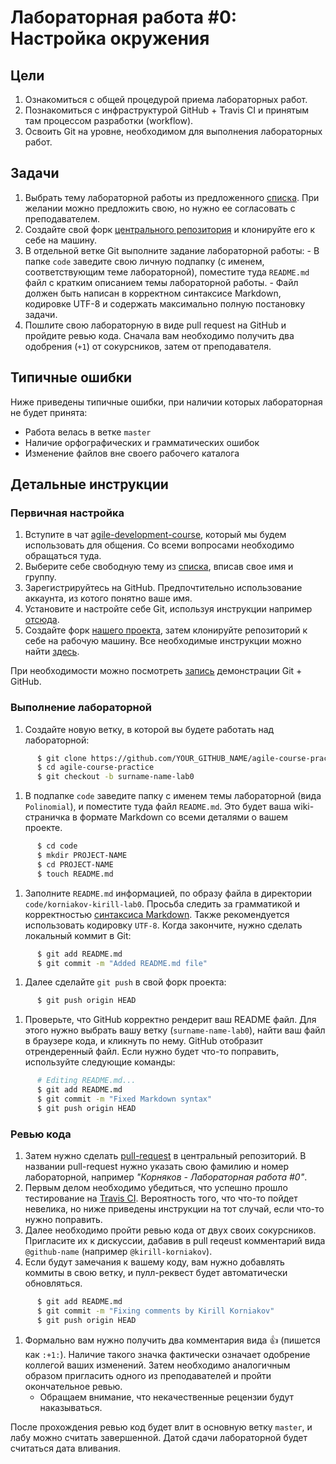 # Лабораторная работа #0: Настройка окружения

## Цели

  1. Ознакомиться с общей процедурой приема лабораторных работ.
  1. Познакомиться с инфраструктурой GitHub + Travis CI и принятым там процессом
     разработки (workflow).
  1. Освоить Git на уровне, необходимом для выполнения лабораторных работ.

## Задачи

  1. Выбрать тему лабораторной работы из предложенного [списка][topics]. При
     желании можно предложить свою, но нужно ее согласовать с преподавателем.
  1. Создайте свой форк [центрального репозитория][central-repo] и клонируйте
     его к себе на машину.
  1. В отдельной ветке Git выполните задание лабораторной работы:
    - В папке `code` заведите свою личную подпапку (с именем, соответствующим
      теме лабораторной), поместите туда `README.md` файл с кратким описанием
      темы лабораторной работы.
    - Файл должен быть написан в корректном синтаксисе Markdown, кодировке UTF-8
      и содержать максимально полную постановку задачи.
  1. Пошлите свою лабораторную в виде pull request на GitHub и пройдите ревью
     кода. Сначала вам необходимо получить два одобрения (`+1`) от сокурсников,
     затем от преподавателя.

## Типичные ошибки

Ниже приведены типичные ошибки, при наличии которых лабораторная не будет
принята:

  - Работа велась в ветке `master`
  - Наличие орфографических и грамматических ошибок
  - Изменение файлов вне своего рабочего каталога

## Детальные инструкции

### Первичная настройка

  1. Вступите в чат [agile-development-course][chat], который мы будем
     использовать для общения. Со всеми вопросами необходимо обращаться туда.
  1. Выберите себе свободную тему из [списка][topics], вписав свое имя и группу.
  1. Зарегистрируйтесь на GitHub. Предпочтительно использование аккаунта, из
     котого понятно ваше имя.
  1. Установите и настройте себе Git, используя инструкции например [отсюда][help-git].
  1. Создайте форк [нашего проекта][central-repo], затем клонируйте репозиторий
     к себе на рабочую машину. Все необходимые инструкции можно найти
     [здесь][help-fork].

При необходимости можно посмотреть [запись][gitcast] демонстрации Git + GitHub.

### Выполнение лабораторной

  1. Создайте новую ветку, в которой вы будете работать над лабораторной:

  ```bash
        $ git clone https://github.com/YOUR_GITHUB_NAME/agile-course-practice
        $ cd agile-course-practice
        $ git checkout -b surname-name-lab0
  ```

  1. В подпапке `code` заведите папку с именем темы лабораторной (вида
     `Polinomial`), и поместите туда файл `README.md`. Это будет ваша
     wiki-страничка в формате Markdown со всеми деталями о вашем проекте.

  ```bash
        $ cd code
        $ mkdir PROJECT-NAME
        $ cd PROJECT-NAME
        $ touch README.md
  ```

  1. Заполните `README.md` информацией, по образу файла в директории
     `code/korniakov-kirill-lab0`. Просьба следить за грамматикой и
     корректностью [синтаксиса Markdown][gfm]. Также рекомендуется использовать
     кодировку `UTF-8`. Когда закончите, нужно сделать локальный коммит в Git:

  ```bash
        $ git add README.md
        $ git commit -m "Added README.md file"
  ```

  1. Далее сделайте `git push` в свой форк проекта:

  ```bash
        $ git push origin HEAD
  ```

  1. Проверьте, что GitHub корректно рендерит ваш README файл. Для этого нужно
     выбрать вашу ветку (`surname-name-lab0`), найти ваш файл в браузере кода, и
     кликнуть по нему. GitHub отобразит отрендеренный файл. Если нужно будет
     что-то поправить, используйте следующие команды:

  ```bash
        # Editing README.md...
        $ git add README.md
        $ git commit -m "Fixed Markdown syntax"
        $ git push origin HEAD
  ```

### Ревью кода

  1. Затем нужно сделать [pull-request][help-pr] в центральный репозиторий. В
     названии pull-request нужно указать свою фамилию и номер лабораторной,
     например _"Корняков - Лабораторная работа #0"_.
  1. Первым делом необходимо убедиться, что успешно прошло тестирование на
     [Travis CI][travis]. Вероятность того, что что-то пойдет невелика, но ниже
     приведены инструкции на тот случай, если что-то нужно поправить.
  1. Далее необходимо пройти ревью кода от двух своих сокурсников. Пригласите их
     к дискуссии, дабавив в pull reqeust комментарий вида `@github-name`
     (например `@kirill-korniakov`).
  1. Если будут замечания к вашему коду, вам нужно добавлять коммиты в
     свою ветку, и пулл-реквест будет автоматически обновляться.

  ```bash
        $ git add README.md
        $ git commit -m "Fixing comments by Kirill Korniakov"
        $ git push origin HEAD
  ```

  1. Формально вам нужно получить два комментария вида :+1: (пишется как
     `:+1:`). Наличие такого значка фактически означает одобрение коллегой ваших
     изменений. Затем необходимо аналогичным образом пригласить одного из
     преподавателей и пройти окончательное ревью.
     - Обращаем внимание, что некачественные рецензии будут наказываться.

После прохождения ревью код будет влит в основную ветку `master`, и лабу можно
считать завершенной. Датой сдачи лабораторной будет считаться дата вливания.

<!-- LINKS -->

[chat]:         https://gitter.im/agile-course-practice-2017/Lobby
[topics]:       https://docs.google.com/spreadsheets/d/1JXyJBOlLZ8yvMGVVAJ6U3uiH10mMzcm-6n77SWg3p9Q/edit#gid=8
[central-repo]: https://github.com/UNN-VMK-Software/agile-course-practice
[help-git]:     https://help.github.com/articles/set-up-git
[help-fork]:    https://help.github.com/articles/fork-a-repo
[help-pr]:      https://help.github.com/articles/using-pull-requests
[gfm]:          https://help.github.com/articles/github-flavored-markdown
[travis]:       https://travis-ci.org/UNN-VMK-Software/agile-course-practice/pull_requests
[gitcast]:      http://www.youtube.com/playlist?list=PLSzOhsr5tmhrgV7u7CSzX4Ki1a9r0AKzV
